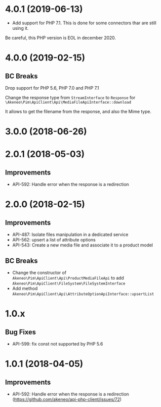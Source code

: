 # 4.0.1 (2019-06-13)

- Add support for PHP 7.1. This is done for some connectors thar are still using it.

Be careful, this PHP version is EOL in december 2020.

# 4.0.0 (2019-02-15)

## BC Breaks

Drop support for PHP 5.6, PHP 7.0 and PHP 7.1

Change the response type from `StreamInterface` to `Response` for `\Akeneo\Pim\ApiClient\Api\MediaFileApiInterface::download`

It allows to get the filename from the response, and also the Mime type.

# 3.0.0 (2018-06-26)

# 2.0.1 (2018-05-03)

## Improvements

- API-592: Handle error when the response is a redirection

# 2.0.0 (2018-02-15)

## Improvements

- API-487: Isolate files manipulation in a dedicated service
- API-562: upsert a list of attribute options
- API-543: Create a new media file and associate it to a product model

## BC Breaks

- Change the constructor of `Akeneo\Pim\ApiClient\Api\ProductMediaFileApi` to add `Akeneo\Pim\ApiClient\FileSystem\FileSystemInterface` 
- Add method `Akeneo\Pim\ApiClient\Api\AttributeOptionApiInterface::upsertList`

# 1.0.x

## Bug Fixes

- API-599: fix const not supported by PHP 5.6

# 1.0.1 (2018-04-05)

## Improvements

- API-592: Handle error when the response is a redirection (https://github.com/akeneo/api-php-client/issues/72)
